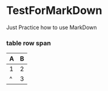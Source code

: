 # TestForMarkDown

Just Practice how to use MarkDown

### table row span

| A   | B   |
| --- | --- |
| 1   | 2   |
| ^   | 3   |
